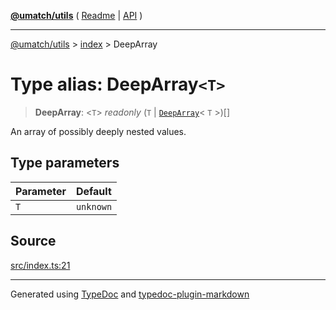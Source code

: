 [**@umatch/utils**](../../README.md) ( [Readme](../../README.md) \| [API](../../API.md) )

---

[@umatch/utils](../../API.md) > [index](../README.md) > DeepArray

# Type alias: DeepArray`<T>`

> **DeepArray**: \<`T`\> _readonly_ (`T` \| [`DeepArray`](type-alias.DeepArray.md)\< `T` \>)[]

An array of possibly deeply nested values.

## Type parameters

| Parameter | Default   |
| :-------- | :-------- |
| `T`       | `unknown` |

## Source

[src/index.ts:21](https://github.com/umatch-oficial/utils/blob/1dcf13d/src/index.ts#L21)

---

Generated using [TypeDoc](https://typedoc.org/) and [typedoc-plugin-markdown](https://www.npmjs.com/package/typedoc-plugin-markdown)
